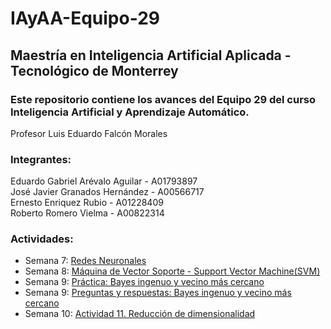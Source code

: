 # IAyAA-Equipo-29

## Maestría en Inteligencia Artificial Aplicada - Tecnológico de Monterrey

### Este repositorio contiene los avances del Equipo 29 del curso Inteligencia Artificial y Aprendizaje Automático.

Profesor Luis Eduardo Falcón Morales

### Integrantes:

Eduardo Gabriel Arévalo Aguilar - A01793897 </br>
José Javier Granados Hernández - A00566717 </br>
Ernesto Enriquez Rubio - A01228409 </br>
Roberto Romero Vielma - A00822314 </br>

### Actividades:

- Semana 7: [Redes Neuronales](/Artificial%20Intelligence%20and%20Machine%20Learning/Redneuronal_Equipo29.ipynb)
- Semana 8: [Máquina de Vector Soporte - Support Vector Machine(SVM)](/Artificial%20Intelligence%20and%20Machine%20Learning/SVM_Equipo29.ipynb)
- Semana 9: [Práctica: Bayes ingenuo y vecino más cercano](/Artificial%20Intelligence%20and%20Machine%20Learning/Semana_9/Actividad_Semana_9_Equipo29.ipynb)
- Semana 9: [Preguntas y respuestas: Bayes ingenuo y vecino más cercano](/Artificial%20Intelligence%20and%20Machine%20Learning/Semana_9/Actividad_Semana_9_Equipo29.pdf)
- Semana 10: [Actividad 11. Reducción de dimensionalidad](/Artificial%20Intelligence%20and%20Machine%20Learning/SVD_Equipo29.ipynb)
